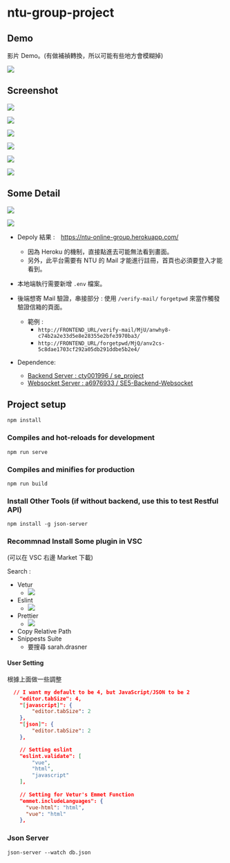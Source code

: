 # ntu-group-project


## Demo

影片 Demo。(有做補禎轉換，所以可能有些地方會模糊掉)

[![](https://i.imgur.com/HxtL4M1.jpg)
](http://www.youtube.com/watch?v=_uxVV6u9fK4 "DEMO")

## Screenshot

![](https://i.imgur.com/wBXpIqo.png)

![](https://i.imgur.com/ijerZBu.jpg)

![](https://i.imgur.com/UGjXiYX.png)

![](https://i.imgur.com/IqX70zz.png)

![](https://i.imgur.com/6R1IXnQ.png)

![](https://i.imgur.com/iqzoJ9d.png)


## Some Detail

![](https://i.imgur.com/R1Rhtaz.png)

![](https://i.imgur.com/HGOH77K.png)

- Depoly 結果 :　https://ntu-online-group.herokuapp.com/
  - 因為 Heroku 的機制，直接點進去可能無法看到畫面。
  - 另外，此平台需要有 NTU 的 Mail 才能進行註冊，首頁也必須要登入才能看到。
- 本地端執行需要新增 ``.env`` 檔案。
- 後端想寄 Mail 驗證，串接部分 : 使用 ``/verify-mail/`` ``forgetpwd`` 來當作觸發驗證信箱的頁面。
  - 範例 : 
    - ``http://FRONTEND_URL/verify-mail/MjU/anwhy8-c74b2a2e33d5e8e28355e2bfe3970ba3/``
    - ``http://FRONTEND_URL/forgetpwd/MjQ/anv2cs-5c8dae1703cf292a05db291ddbe5b2e4/``

- Dependence: 
  - [Backend Server : cty001996 / se_project](https://github.com/cty001996/se_project)
  - [Websocket Server : a6976933 / SE5-Backend-Websocket](https://github.com/a6976933/SE5-Backend-Websocket)

## Project setup

```
npm install
```

### Compiles and hot-reloads for development
```
npm run serve
```

### Compiles and minifies for production
```
npm run build
```

### Install Other Tools (if without backend, use this to test Restful API)
```
npm install -g json-server
```

### Recommnad Install Some plugin in VSC

(可以在 VSC 右邊 Market 下載)

Search :

- Vetur 
  - ![](https://i.imgur.com/YzADcQl.png)
- Eslint
  - ![](https://i.imgur.com/dtGQufJ.png)
- Prettier
  - ![](https://i.imgur.com/2BeSIVt.png) 
- Copy Relative Path
- Snippests Suite
  - 要搜尋 sarah.drasner

#### User Setting

根據上面做一些調整
```json
  // I want my default to be 4, but JavaScript/JSON to be 2
    "editor.tabSize": 4,
    "[javascript]": {
        "editor.tabSize": 2
    },
    "[json]": {
        "editor.tabSize": 2
    },

    // Setting eslint
    "eslint.validate": [
        "vue",
        "html",
        "javascript"
    ],
    
    // Setting for Vetur's Emmet Function
    "emmet.includeLanguages": {
      "vue-html": "html",
      "vue": "html"
    },
```

### Json Server

```
json-server --watch db.json
```


